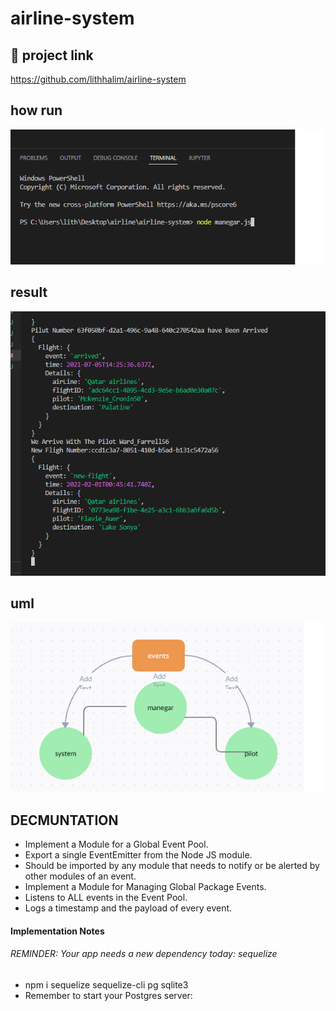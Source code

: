 # airline-system



## 🚀 project link
https://github.com/lithhalim/airline-system
## how run
![](./assest/how%20run.png)

## result
![](./assest/result%201.png)

## uml
![](./assest/uml.png)





## DECMUNTATION

- Implement a Module for a Global Event Pool.
- Export a single EventEmitter from the Node JS module.
- Should be imported by any module that needs to notify or be alerted by other modules of an event.
- Implement a Module for Managing Global Package Events.
- Listens to ALL events in the Event Pool.
- Logs a timestamp and the payload of every event.

#### Implementation Notes
 ###### REMINDER: Your app needs a new dependency today: sequelize
 - npm i sequelize sequelize-cli pg sqlite3
 - Remember to start your Postgres server:

